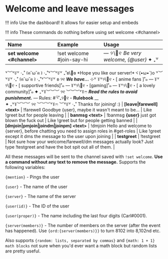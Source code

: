 # Welcome and leave messages

!!! info
    Use the dashboard! It allows for easier setup and embeds

!!! info
    These commands do nothing before using set welcome &lt;\#channel&gt;

| Name | Example | Usage |
| :--- | :--- | :--- |
| **set welcome &lt;\#channel&gt;** | !set welcome \#join-say-hi | — ୨\🎀୧ _Be very welcome, {@user}_ ✦ ₊꒷ 
꒷︶꒷꒥꒷ ‧₊˚ ꒰ฅ˘ω˘ฅ ꒱ ‧₊˚꒷︶꒷꒥꒷ 
₊˚ʚ\💌ɞ *Hope you like our server!*ヾ(•ω•`)o 
꒷︶꒷꒥꒷ ‧₊˚ ꒰ฅ˘ω˘ฅ ꒱ ‧₊˚꒷︶꒷꒥꒷ 
ʚ ୨୧ *__We have...__* ⊹꒷ 
꒦꒷୨\🐰୧・[ anime fans ]˚๑ 
— 
꒦꒷୨\🐰୧・[ supportive friends]˚๑ 
— 
꒦꒷୨\🐰୧・[gaming]˚๑ 
— 
꒦꒷୨\🐰୧・[ a lovely community]˚๑ 
✦ ₊꒷꒦︶︶︶ ୨୧ ︶︶︶꒷꒦ෆ 
***Read the rules to avoid punishment.*** 
— Rules: #╰˚₊୨💭୧・𝐑𝐮𝐥𝐞𝐛𝐨𝐨𝐤 __  
✦ ₊꒷꒦︶︶︶ ୨୧ ︶︶︶꒷꒦ෆ 
︶꒷꒥꒷ ‧₊˚ Thanks for joining! :)
| **\[leave\|farewell\] &lt;text&gt;** | !farewell Goodbye {user}, maybe it wasn't meant to be... | Like !greet but for people leaving |
| **banmsg &lt;text&gt;** | !banmsg **{user}** just got blown the fuck out | Like !greet but for people getting banned |
| **\[dmjoin\|pmjoin\|joindm\|joinpm\] &lt;text&gt;** | !dmjoin Hello and welcome to {server}, before chatting you need to assign roles in \#get-roles | Like !greet except it dms the message to the user upon joining |
| **testgreet** | !testgreet | Not sure how your welcome/farewell/dm messages actually look? Just type !testgreet and have the bot spit out all of them. |

All these messages will be sent to the channel saved with `!set welcome`. **Use a command without any text to remove the message.** Supports the following variables:

`{mention}` - Pings the user

`{user}` - The name of the user

`{server}` - The name of the server

`{user(id)}` - The ID of the user

`{user(proper)}` - The name including the last four digits \(Carl\#0001\).

`{server(members)}` - The number of members on the server \(after the event has happened\). Use `{ord:{server(members)}}` to turn 8102 into 8,102nd etc.

Also supports `{random: lists, separated by commas}` and `{math: 1 + 1} math blocks` not sure when you'd ever want a math block but random lists are pretty useful.

